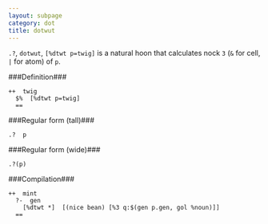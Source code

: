 ```yaml
---
layout: subpage
category: dot
title: dotwut
---
```


`.?`, `dotwut`, `[%dtwt p=twig]` is a natural hoon that
calculates nock `3` (`&` for cell, `|` for atom) of `p`.

###Definition###

    ++  twig  
      $%  [%dtwt p=twig]
      ==

###Regular form (tall)###

    .?  p

###Regular form (wide)###

    .?(p)

###Compilation###
    
    ++  mint
      ?-  gen
        [%dtwt *]  [(nice bean) [%3 q:$(gen p.gen, gol %noun)]]
      ==


